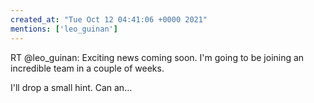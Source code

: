 ```yaml
---
created_at: "Tue Oct 12 04:41:06 +0000 2021"
mentions: ['leo_guinan']
---
```


RT @leo_guinan: Exciting news coming soon. I'm going to be joining an incredible team in a couple of weeks.

I'll drop a small hint. Can an…